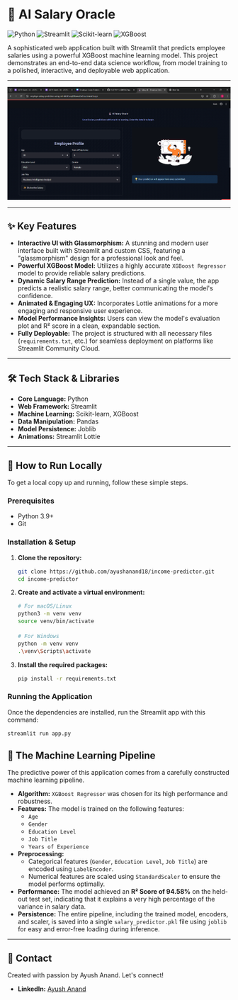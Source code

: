 # 🔮 AI Salary Oracle

![Python](https://img.shields.io/badge/Python-3.11-3776AB?style=for-the-badge&logo=python)
![Streamlit](https://img.shields.io/badge/Streamlit-1.25-FF4B4B?style=for-the-badge&logo=streamlit)
![Scikit-learn](https://img.shields.io/badge/scikit--learn-1.3-F7931E?style=for-the-badge&logo=scikit-learn)
![XGBoost](https://img.shields.io/badge/XGBoost-1.7-00639C?style=for-the-badge&logo=xgboost)

A sophisticated web application built with Streamlit that predicts employee salaries using a powerful XGBoost machine learning model. This project demonstrates an end-to-end data science workflow, from model training to a polished, interactive, and deployable web application.

---


<!-- Add a screenshot of your beautiful app! -->
![AI Salary Oracle Screenshot](https://github.com/BUSETTY-SUGNESH/Employee-Salary-Prediction-ML-Project/blob/main/Screenshots/Website.png)


---

## ✨ Key Features

*   **Interactive UI with Glassmorphism:** A stunning and modern user interface built with Streamlit and custom CSS, featuring a "glassmorphism" design for a professional look and feel.
*   **Powerful XGBoost Model:** Utilizes a highly accurate `XGBoost Regressor` model to provide reliable salary predictions.
*   **Dynamic Salary Range Prediction:** Instead of a single value, the app predicts a realistic salary range, better communicating the model's confidence.
*   **Animated & Engaging UX:** Incorporates Lottie animations for a more engaging and responsive user experience.
*   **Model Performance Insights:** Users can view the model's evaluation plot and R² score in a clean, expandable section.
*   **Fully Deployable:** The project is structured with all necessary files (`requirements.txt`, etc.) for seamless deployment on platforms like Streamlit Community Cloud.

---

## 🛠️ Tech Stack & Libraries

*   **Core Language:** Python
*   **Web Framework:** Streamlit
*   **Machine Learning:** Scikit-learn, XGBoost
*   **Data Manipulation:** Pandas
*   **Model Persistence:** Joblib
*   **Animations:** Streamlit Lottie

---

## 🚀 How to Run Locally

To get a local copy up and running, follow these simple steps.

### Prerequisites
*   Python 3.9+
*   Git

### Installation & Setup

1.  **Clone the repository:**
    ```bash
    git clone https://github.com/ayushanand18/income-predictor.git
    cd income-predictor
    ```

2.  **Create and activate a virtual environment:**
    ```bash
    # For macOS/Linux
    python3 -m venv venv
    source venv/bin/activate

    # For Windows
    python -m venv venv
    .\venv\Scripts\activate
    ```

3.  **Install the required packages:**
    ```bash
    pip install -r requirements.txt
    ```

### Running the Application

Once the dependencies are installed, run the Streamlit app with this command:

```bash
streamlit run app.py
```

## 🧠 The Machine Learning Pipeline

The predictive power of this application comes from a carefully constructed machine learning pipeline.

*   **Algorithm:** `XGBoost Regressor` was chosen for its high performance and robustness.
*   **Features:** The model is trained on the following features:
    - `Age`
    - `Gender`
    - `Education Level`
    - `Job Title`
    - `Years of Experience`
*   **Preprocessing:**
    - Categorical features (`Gender`, `Education Level`, `Job Title`) are encoded using `LabelEncoder`.
    - Numerical features are scaled using `StandardScaler` to ensure the model performs optimally.
*   **Performance:** The model achieved an **R² Score of 94.58%** on the held-out test set, indicating that it explains a very high percentage of the variance in salary data.
*   **Persistence:** The entire pipeline, including the trained model, encoders, and scaler, is saved into a single `salary_predictor.pkl` file using `joblib` for easy and error-free loading during inference.

---

## 🤝 Contact

Created with passion by Ayush Anand. Let's connect!
- **LinkedIn:** [Ayush Anand](https://www.linkedin.com/in/3ayushanand/)
